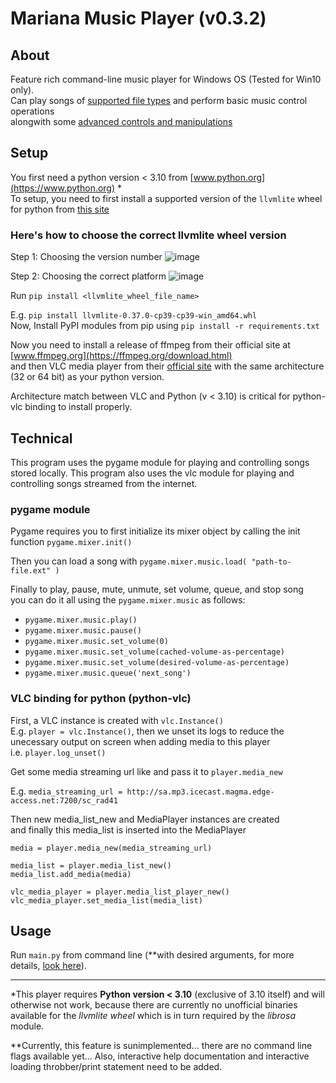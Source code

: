 # Mariana Music Player (v0.3.2)

## About
Feature rich command-line music player for Windows OS (Tested for Win10 only). \
Can play songs of [supported file types](some/path) and perform basic music control operations \
alongwith some [advanced controls and manipulations](some/other/path)

## Setup
You first need a python version < 3.10 from [www.python.org](https://www.python.org) \*  
To setup, you need to first install a supported version of the `llvmlite` wheel for python from [this site](https://www.lfd.uci.edu/~gohlke/pythonlibs/#llvmlite)  

### Here's how to choose the correct llvmlite wheel version
Step 1: Choosing the version number
![image](https://user-images.githubusercontent.com/67545205/147437848-6ea54b96-afd3-4af4-98be-ef0f52f44fa7.png)

Step 2: Choosing the correct platform
![image](https://user-images.githubusercontent.com/67545205/147438943-07dbd825-a522-47f5-9623-942f31b6db1c.png)

Run `pip install <llvmlite_wheel_file_name>`  

E.g. `pip install llvmlite‑0.37.0‑cp39‑cp39‑win_amd64.whl`  
Now, Install PyPI modules from pip using `pip install -r requirements.txt`  

Now you need to install a release of ffmpeg from their official site at [www.ffmpeg.org](https://ffmpeg.org/download.html)  
and then VLC media player from their [official site]('videolan.com/vlc') with the same architecture (32 or 64 bit) as your python version.

Architecture match between VLC and Python (v < 3.10) is critical for python-vlc binding to install properly.


## Technical
This program uses the pygame module for playing and controlling songs stored locally.
This program also uses the vlc module for playing and controlling songs streamed from the internet.

### pygame module
Pygame requires you to first initialize its mixer object by calling the init function `pygame.mixer.init()`

Then you can load a song with `pygame.mixer.music.load( "path-to-file.ext" )`

Finally to play, pause, mute, unmute, set volume, queue, and stop song \
you can do it all using the `pygame.mixer.music` as follows:
- `pygame.mixer.music.play()`
- `pygame.mixer.music.pause()`
- `pygame.mixer.music.set_volume(0)`
- `pygame.mixer.music.set_volume(cached-volume-as-percentage)`
- `pygame.mixer.music.set_volume(desired-volume-as-percentage)`
- `pygame.mixer.music.queue('next_song')`

### VLC binding for python (python-vlc)
First, a VLC instance is created with `vlc.Instance()`  
E.g. `player = vlc.Instance()`, then we unset its logs to reduce the unecessary output on screen when adding media to this player  
i.e. `player.log_unset()`  

Get some media streaming url like and pass it to `player.media_new`  

E.g. `media_streaming_url = http://sa.mp3.icecast.magma.edge-access.net:7200/sc_rad41`  

Then new media_list_new and MediaPlayer instances are created  
and finally this media_list is inserted into the MediaPlayer  
```
media = player.media_new(media_streaming_url)

media_list = player.media_list_new()
media_list.add_media(media)

vlc_media_player = player.media_list_player_new()
vlc_media_player.set_media_list(media_list)
```

## Usage
Run `main.py` from command line (**with desired arguments, for more details, [look here](https://github.com/Vivojay/mariana-music-player/blob/main/help_future.md#command-line-flags)).  

<hr>

\*This player requires **Python version < 3.10** (exclusive of 3.10 itself) and will otherwise not work, because there are currently no unofficial binaries available for the _llvmlite wheel_ which is in turn required by the _librosa_ module.

\*\*Currently, this feature is sunimplemented... there are no command line flags available yet...
Also, interactive help documentation and interactive loading throbber/print statement need to be added.

